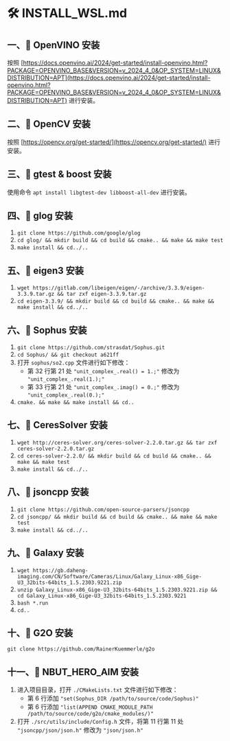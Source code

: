 # 🛠️ INSTALL_WSL.md

## 一、🎯 OpenVINO 安装
按照 [https://docs.openvino.ai/2024/get-started/install-openvino.html?PACKAGE=OPENVINO_BASE&VERSION=v_2024_4_0&OP_SYSTEM=LINUX&DISTRIBUTION=APT](https://docs.openvino.ai/2024/get-started/install-openvino.html?PACKAGE=OPENVINO_BASE&VERSION=v_2024_4_0&OP_SYSTEM=LINUX&DISTRIBUTION=APT) 进行安装。

## 二、🎯 OpenCV 安装
按照 [https://opencv.org/get-started/](https://opencv.org/get-started/) 进行安装。

## 三、🎯 gtest & boost 安装
使用命令 `apt install libgtest-dev libboost-all-dev` 进行安装。

## 四、🎯 glog 安装
1. `git clone https://github.com/google/glog`
2. `cd glog/ && mkdir build && cd build && cmake.. && make && make test`
3. `make install && cd../..`

## 五、🎯 eigen3 安装
1. `wget https://gitlab.com/libeigen/eigen/-/archive/3.3.9/eigen-3.3.9.tar.gz && tar zxf eigen-3.3.9.tar.gz`
2. `cd eigen-3.3.9/ && mkdir build && cd build && cmake.. && make && make install && cd../..`

## 六、🎯 Sophus 安装
1. `git clone https://github.com/strasdat/Sophus.git`
2. `cd Sophus/ && git checkout a621ff`
3. 打开 `sophus/so2.cpp` 文件进行如下修改：
   - 第 32 行第 21 处 `"unit_complex_.real() = 1.;"` 修改为 `"unit_complex_.real(1.);"`
   - 第 33 行第 21 处 `"unit_complex_.imag() = 0.;"` 修改为 `"unit_complex_.real(0.);"`
4. `cmake. && make && make install && cd..`

## 七、🎯 CeresSolver 安装
1. `wget http://ceres-solver.org/ceres-solver-2.2.0.tar.gz && tar zxf ceres-solver-2.2.0.tar.gz`
2. `cd ceres-solver-2.2.0/ && mkdir build && cd build && cmake.. && make && make test`
3. `make install && cd../..`

## 八、🎯 jsoncpp 安装
1. `git clone https://github.com/open-source-parsers/jsoncpp`
2. `cd jsoncpp/ && mkdir build && cd build && cmake.. && make && make test`
3. `make install && cd../..`

## 九、🎯 Galaxy 安装
1. `wget https://gb.daheng-imaging.com/CN/Software/Cameras/Linux/Galaxy_Linux-x86_Gige-U3_32bits-64bits_1.5.2303.9221.zip`
2. `unzip Galaxy_Linux-x86_Gige-U3_32bits-64bits_1.5.2303.9221.zip && cd Galaxy_Linux-x86_Gige-U3_32bits-64bits_1.5.2303.9221`
3. `bash *.run`
4. `cd..`

## 十、🎯 G2O 安装
`git clone https://github.com/RainerKuemmerle/g2o`

## 十一、🎯 NBUT_HERO_AIM 安装
1. 进入项目目录，打开 `./CMakeLists.txt` 文件进行如下修改：
   - 第 6 行添加 `"set(Sophus_DIR /path/to/source/code/Sophus)"`
   - 第 6 行添加 `"list(APPEND CMAKE_MODULE_PATH /path/to/source/code/g2o/cmake_modules/)"`
2. 打开 `./src/utils/include/Config.h` 文件，将第 11 行第 11 处 `"jsoncpp/json/json.h"` 修改为 `"json/json.h"`